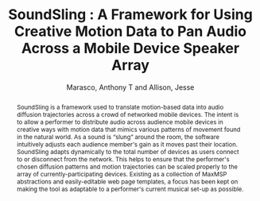 --- 
  title: "SoundSling : A Framework for Using Creative Motion Data to Pan Audio Across a Mobile Device Speaker Array" 
  abstract: "SoundSling is a framework used to translate motion-based data into audio diffusion trajectories across a crowd of networked mobile devices. The intent is to allow a performer to distribute audio across audience mobile devices in creative ways with motion data that mimics various patterns of movement found in the natural world. As a sound is “slung” around the room, the software intuitively adjusts each audience member's gain as it moves past their location. SoundSling adapts dynamically to the total number of devices as users connect to or disconnect from the network. This helps to ensure that the performer's chosen diffusion patterns and motion trajectories can be scaled properly to the array of currently-participating devices. Existing as a collection of MaxMSP abstractions and easily-editable web page templates, a focus has been kept on making the tool as adaptable to a performer's current musical set-up as possible." 
  address: "Berlin" 
  author: "Marasco, Anthony T and Allison, Jesse" 
  booktitle: "Proceedings of the International Web Audio Conference" 
  editor: "Monschke, Jan and Guttandin, Christoph and Schnell, Norbert and Jenkinson, Thomas and Schaedler, Jack" 
  month: "Proceedings of the International Web Audio Conference"
  pages: "2--4" 
  publisher: "TU Berlin" 
  series: "WAC '18"
  type: "Paper"  
  year: "2018" 
  id: "2018_21" 
  tags: year2018 
  pdflink: /_data/papers/pdf/2018/2018_21.pdf
  ISSN: Can't find it!
---